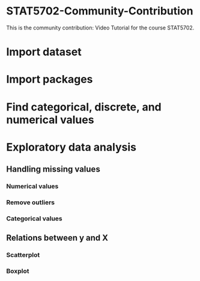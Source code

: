 # STAT5702-Community-Contribution
This is the community contribution: Video Tutorial for the course STAT5702.

# Import dataset
# Import packages
# Find categorical, discrete, and numerical values
# Exploratory data analysis
## Handling missing values
### Numerical values
### Remove outliers
### Categorical values
## Relations between y and X
### Scatterplot
### Boxplot

